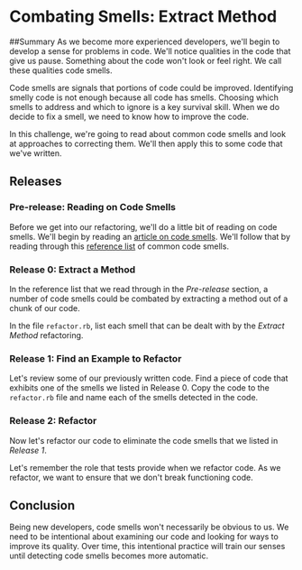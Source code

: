 # Combating Smells: Extract Method

##Summary
As we become more experienced developers, we'll begin to develop a sense for problems in code.  We'll notice qualities in the code that give us pause.  Something about the code won't look or feel right.  We call these qualities code smells.

Code smells are signals that portions of code could be improved. Identifying smelly code is not enough because all code has smells. Choosing which smells to address and which to ignore is a key survival skill.  When we do decide to fix a smell, we need to know how to improve the code.

In this challenge, we're going to read about common code smells and look at approaches to correcting them.  We'll then apply this to some code that we've written.


## Releases
### Pre-release:  Reading on Code Smells
Before we get into our refactoring, we'll do a little bit of reading on code smells.  We'll begin by reading an [article on code smells](http://martinfowler.com/bliki/CodeSmell.html).  We'll follow that by reading through this [reference list](http://www.industriallogic.com/wp-content/uploads/2005/09/smellstorefactorings.pdf) of common code smells.


### Release 0: Extract a Method
In the reference list that we read through in the *Pre-release* section, a number of code smells could be combated by extracting a method out of a chunk of our code.

In the file `refactor.rb`, list each smell that can be dealt with by the *Extract Method* refactoring.


### Release 1: Find an Example to Refactor
Let's review some of our previously written code.  Find a piece of code that exhibits one of the smells we listed in Release 0. Copy the code to the `refactor.rb` file and name each of the smells detected in the code.


### Release 2: Refactor
Now let's refactor our code to eliminate the code smells that we listed in *Release 1*.

Let's remember the role that tests provide when we refactor code.  As we refactor, we want to ensure that we don't break functioning code.


## Conclusion
Being new developers, code smells won't necessarily be obvious to us.  We need to be intentional about examining our code and looking for ways to improve its quality.  Over time, this intentional practice will train our senses until detecting code smells becomes more automatic.
